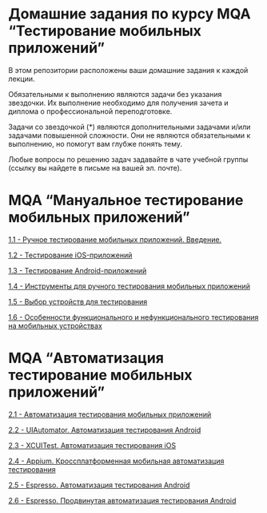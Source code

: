 # Домашние задания по курсу MQA “Тестирование мобильных приложений”

В этом репозитории расположены ваши домашние задания к каждой лекции.

Обязательными к выполнению являются задачи без указания звездочки. Их выполнение необходимо для получения зачета и диплома о профессиональной переподготовке.

Задачи со звездочкой (*) являются дополнительными задачами и/или задачами повышенной сложности. Они не являются обязательными к выполнению, но помогут вам глубже понять тему.

Любые вопросы по решению задач задавайте в чате учебной группы (ссылку вы найдете в письме на вашей эл. почте).

# MQA “Мануальное тестирование мобильных приложений”

[1.1 - Ручное тестирование мобильных приложений. Введение.](https://github.com/netology-code/mqa-homeworks/tree/main/1.1%20intro)

[1.2 - Тестирование iOS-приложений](https://github.com/netology-code/mqa-homeworks/tree/main/1.2%20iOS)

[1.3 - Тестирование Android-приложений](https://github.com/netology-code/mqa-homeworks/tree/main/1.3%20Android)

[1.4 - Инструменты для ручного тестирования мобильных приложений](https://github.com/netology-code/mqa-homeworks/tree/main/1.4%20instruments)

[1.5 - Выбор устройств для тестирования](https://github.com/netology-code/mqa-homeworks/tree/main/1.5%20devices)

[1.6 - Особенности функционального и нефункционального тестирования на мобильных устройствах](https://github.com/netology-code/mqa-homeworks/tree/main/1.6%20process)

# MQA “Автоматизация тестирование мобильных приложений”

[2.1 - Автоматизация тестирования мобильных приложений](https://github.com/netology-code/mqa-homeworks/tree/main/2.1%20auto)

[2.2 - UIAutomator. Автоматизация тестирования Android](https://github.com/netology-code/mqa-homeworks/blob/main/2.2%20UI%20Automator/2.2.md)

[2.3 - XCUITest. Автоматизация тестирования iOS](https://github.com/netology-code/mqa-homeworks/tree/main/2.3%20XCUITest)

[2.4 - Appium. Кроссплатформенная мобильная автоматизация тестирования](https://github.com/netology-code/mqa-homeworks/tree/main/2.4%20Appium)

[2.5 - Espresso. Автоматизация тестирования Android](https://github.com/netology-code/mqa-homeworks/tree/main/2.5%20Espresso)

[2.6 - Espresso. Продвинутая автоматизация тестирования Android](https://github.com/netology-code/mqa-homeworks/tree/main/2.6%20Espresso-2)
